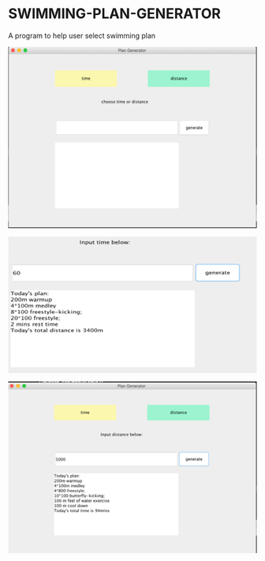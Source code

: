 # SWIMMING-PLAN-GENERATOR
A program to help user select swimming plan

![](https://github.com/52052100/SWIMMING-PLAN-GENERATOR/raw/master/Picture1.png)

![](https://github.com/52052100/SWIMMING-PLAN-GENERATOR/raw/master/Picture2.png)

![](https://github.com/52052100/SWIMMING-PLAN-GENERATOR/raw/master/Picture3.png)

